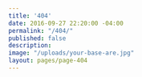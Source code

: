 ```yaml
---
title: '404'
date: 2016-09-27 22:20:00 -04:00
permalink: "/404/"
published: false
description: 
image: "/uploads/your-base-are.jpg"
layout: pages/page-404
---
```


 